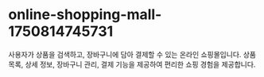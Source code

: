 # online-shopping-mall-1750814745731
사용자가 상품을 검색하고, 장바구니에 담아 결제할 수 있는 온라인 쇼핑몰입니다. 상품 목록, 상세 정보, 장바구니 관리, 결제 기능을 제공하여 편리한 쇼핑 경험을 제공합니다.
